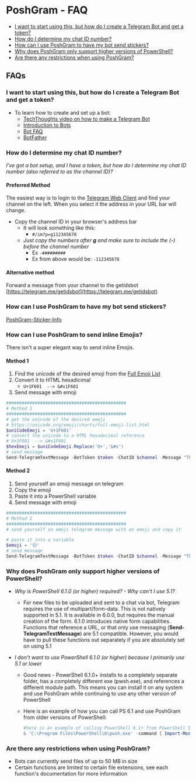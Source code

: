 # PoshGram - FAQ

* [I want to start using this, but how do I create a Telegram Bot and get a token?](#i-want-to-start-using-this-but-how-do-i-create-a-telegram-bot-and-get-a-token)
* [How do I determine my chat ID number?](#how-do-i-determine-my-chat-id-number)
* [How can I use PoshGram to have my bot send stickers?](#how-can-i-use-poshgram-to-have-my-bot-send-stickers)
* [Why does PoshGram only support higher versions of PowerShell?](#why-does-poshgram-only-support-higher-versions-of-powershell)
* [Are there any restrictions when using PoshGram?](#are-there-any-restrictions-when-using-poshgram)

## FAQs

### I want to start using this, but how do I create a Telegram Bot and get a token?

* To learn how to create and set up a bot:
  * [TechThoughts video on how to make a Telegram Bot](https://youtu.be/UhZtrhV7t3U)
  * [Introduction to Bots](https://core.telegram.org/bots)
  * [Bot FAQ](https://core.telegram.org/bots/faq)
  * [BotFather](https://t.me/BotFather)

### How do I determine my chat ID number?

*I've got a bot setup, and I have a token, but how do I determine my chat ID number (also referred to as the channel ID)?*

#### Preferred Method

The easiest way is to login to the [Telegram Web Client](https://web.telegram.org/#/login) and find your channel on the left. When you select it the address in your URL bar will change.

* Copy the channel ID in your browser's address bar
  * It will look something like this:
    * ```#/im?p=g112345678```
  * *Just copy the numbers after **g** and make sure to include the (-) before the channel number*
    * Ex ```-#########```
    * Ex from above would be: ```-112345678```

#### Alternative method

Forward a message from your channel to the getidsbot [https://telegram.me/getidsbot](https://telegram.me/getidsbot)

### How can I use PoshGram to have my bot send stickers?

[PoshGram-Sticker-Info](docs/PoshGram-Sticker-Info.md)

### How can I use PoshGram to send inline Emojis?

There isn't a super elegant way to send inline Emojis.

#### Method 1

1. Find the unicode of the desired emoji from the [Full Emoji List](https://unicode.org/emoji/charts/full-emoji-list.html)
1. Convert it to HTML hexadicimal
    * ```U+1F601  --> &#x1F601```
1. Send message with emoji

```powershell
##############################################
# Method 1
##############################################
# get the unicode of the desired emoji
# https://unicode.org/emoji/charts/full-emoji-list.html
$uniCodeEmoji = 'U+1F601'
# convert the unicode to a HTML hexadecimal reference
# U+1F601  --> &#x1F601
$hexEmoji = $uniCodeEmoji.Replace('U+','&#x')
# send message
Send-TelegramTextMessage -BotToken $token -ChatID $channel -Message "This is a smiley face: $hexEmoji"
```

#### Method 2

1. Send yourself an emoji message on telegram
1. Copy the emoji
1. Paste it into a PowerShell variable
1. Send message with emoji

```powershell
##############################################
# Method 2
##############################################
# send yourself an emoji telegram message with an emoji and copy it

# paste it into a variable
$emoji = '😔'
# send message
Send-TelegramTextMessage -BotToken $token -ChatID $channel -Message "This is a sad face: $emoji"
```

### Why does PoshGram only support higher versions of PowerShell?

* *Why is PowerShell 6.1.0 (or higher) required? - Why can't I use 5.1?*
  * For new files to be uploaded and sent to a chat via bot, Telegram requires the use of multipart/form-data. This is not natively supported in 5.1. It is available in 6.0.0, but requires the manual creation of the form. 6.1.0 introduces native form capabilities. Functions that reference a URL, or that only use messaging  (**Send-TelegramTextMessage**) are 5.1 compatible. However, you would have to pull these functions out separately if you are absolutely set on using 5.1

* *I don't want to use PowerShell 6.1.0 (or higher) because I primarily use 5.1 or lower*
  * Good news - PowerShell 6.1.0+ installs to a completely separate folder, has a completely different exe (pwsh.exe), and references a different module path. This means you can install it on any system and use PoshGram while continuing to use any other version of PowerShell
  * Here is an example of how you can call PS 6.1 and use PoshGram from older versions of PowerShell:

    ```powershell
    #here is an example of calling PowerShell 6.1+ from PowerShell 5.1 to send a Telegram message with PoshGram
    & 'C:\Program Files\PowerShell\6\pwsh.exe' -command { Import-Module PoshGram;$token = "#########:xxxxxxx-xxxxxxxxxxxxxxxxxxxxxxxxxxx";$chat = "-nnnnnnnnn";Send-TelegramTextMessage -BotToken $token -ChatID $chat -Message "Test from 5.1 calling 6.1 to send Telegram Message via PoshGram" }
    ```

### Are there any restrictions when using PoshGram?

* Bots can currently send files of up to 50 MB in size
* Certain functions are limited to certain file extensions, see each function's documentation for more information


